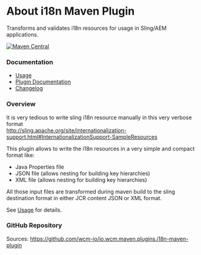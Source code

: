 About i18n Maven Plugin
=======================

Transforms and validates i18n resources for usage in Sling/AEM applications.

[![Maven Central](https://img.shields.io/maven-central/v/io.wcm.maven.plugins/i18n-maven-plugin)](https://repo1.maven.org/maven2/io/wcm/maven/plugins/i18n-maven-plugin)


### Documentation

* [Usage][usage]
* [Plugin Documentation][plugindocs]
* [Changelog][changelog]


### Overview

It is very tedious to write sling i18n resource manually in this very verbose format<br/>
http://sling.apache.org/site/internationalization-support.html#InternationalizationSupport-SampleResources

This plugin allows to write the i18n resources in a very simple and compact format like:

* Java Properties file
* JSON file (allows nesting for building key hierarchies)
* XML file (allows nesting for building key hierarchies)

All those input files are transformed during maven build to the sling destination format in either JCR content JSON or XML format.

See [Usage][usage] for details.


### GitHub Repository

Sources: https://github.com/wcm-io/io.wcm.maven.plugins.i18n-maven-plugin


[usage]: usage.html
[plugindocs]: plugin-info.html
[changelog]: changes-report.html
